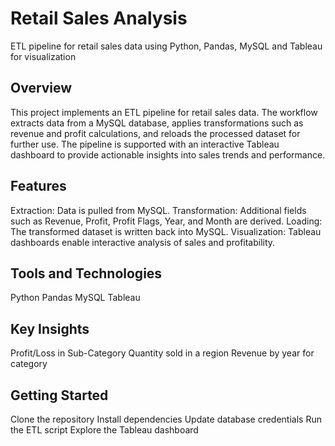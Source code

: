 # Retail Sales Analysis
ETL pipeline for retail sales data using Python, Pandas, MySQL and Tableau for visualization  

## Overview

This project implements an ETL pipeline for retail sales data. The workflow extracts data from a MySQL database, applies transformations such as revenue and profit calculations, and reloads the processed dataset for further use. The pipeline is supported with an interactive Tableau dashboard to provide actionable insights into sales trends and performance.

## Features

Extraction: Data is pulled from MySQL.
Transformation: Additional fields such as Revenue, Profit, Profit Flags, Year, and Month are derived.
Loading: The transformed dataset is written back into MySQL.
Visualization: Tableau dashboards enable interactive analysis of sales and profitability.

## Tools and Technologies

Python
Pandas
MySQL
Tableau

## Key Insights

Profit/Loss in Sub-Category
Quantity sold in a region
Revenue by year for category

## Getting Started

Clone the repository
Install dependencies
Update database credentials
Run the ETL script
Explore the Tableau dashboard
